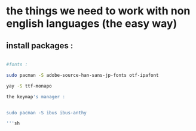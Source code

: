 

# the things we need to work with non english languages (the easy way)

## install packages :

```sh

#fonts :

sudo pacman -S adobe-source-han-sans-jp-fonts otf-ipafont

yay -S ttf-monapo

the keymap's manager :


sudo pacman -S ibus ibus-anthy

'''sh
